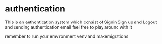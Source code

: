 # authentication

This is an authentication system which consist of
Signin Sign up and Logout 
and sending authentication email
feel free to play around with it

remember to run your emvironment venv
and makemigrations
